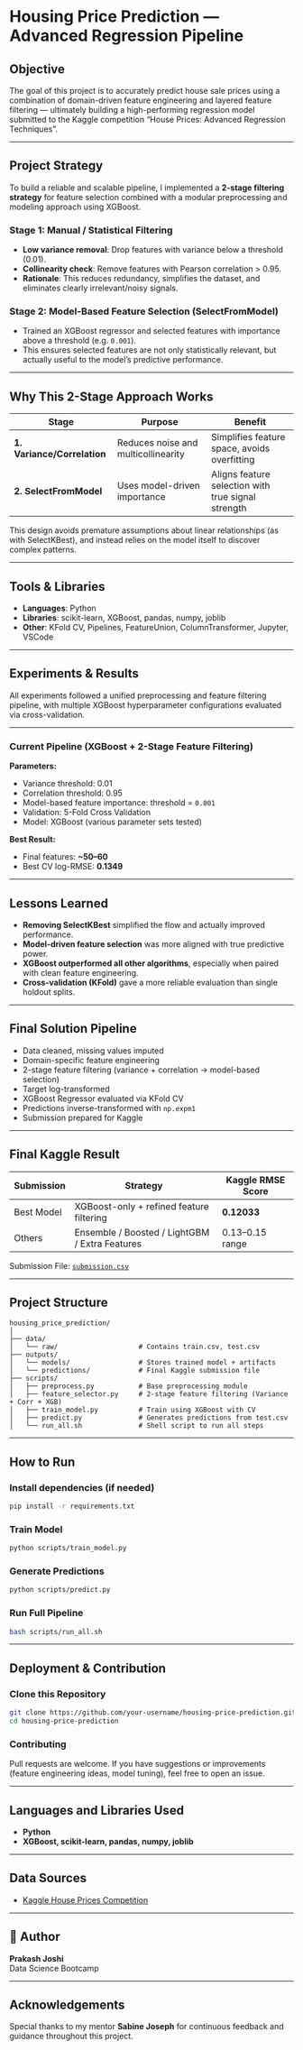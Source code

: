 # Housing Price Prediction — Advanced Regression Pipeline

## Objective

The goal of this project is to accurately predict house sale prices using a combination of domain-driven feature engineering and layered feature filtering — ultimately building a high-performing regression model submitted to the Kaggle competition “House Prices: Advanced Regression Techniques”.

---

## Project Strategy

To build a reliable and scalable pipeline, I implemented a **2-stage filtering strategy** for feature selection combined with a modular preprocessing and modeling approach using XGBoost.

###  Stage 1: Manual / Statistical Filtering
- **Low variance removal**: Drop features with variance below a threshold (0.01).
- **Collinearity check**: Remove features with Pearson correlation > 0.95.
- **Rationale**: This reduces redundancy, simplifies the dataset, and eliminates clearly irrelevant/noisy signals.

###  Stage 2: Model-Based Feature Selection (SelectFromModel)
- Trained an XGBoost regressor and selected features with importance above a threshold (e.g. `0.001`).
- This ensures selected features are not only statistically relevant, but actually useful to the model’s predictive performance.

---

## Why This 2-Stage Approach Works

| Stage | Purpose | Benefit |
|-------|---------|---------|
| **1. Variance/Correlation** | Reduces noise and multicollinearity | Simplifies feature space, avoids overfitting |
| **2. SelectFromModel** | Uses model-driven importance | Aligns feature selection with true signal strength |

This design avoids premature assumptions about linear relationships (as with SelectKBest), and instead relies on the model itself to discover complex patterns.

---

## Tools & Libraries

- **Languages**: Python
- **Libraries**: scikit-learn, XGBoost, pandas, numpy, joblib
- **Other**: KFold CV, Pipelines, FeatureUnion, ColumnTransformer, Jupyter, VSCode

---

## Experiments & Results

All experiments followed a unified preprocessing and feature filtering pipeline, with multiple XGBoost hyperparameter configurations evaluated via cross-validation.

---

### **Current Pipeline (XGBoost + 2-Stage Feature Filtering)**

**Parameters:**
- Variance threshold: 0.01  
- Correlation threshold: 0.95  
- Model-based feature importance: threshold = `0.001`  
- Validation: 5-Fold Cross Validation  
- Model: XGBoost (various parameter sets tested)

**Best Result:**
- Final features: **~50–60**
- Best CV log-RMSE: **0.1349**

---

## Lessons Learned

- **Removing SelectKBest** simplified the flow and actually improved performance.
- **Model-driven feature selection** was more aligned with true predictive power.
- **XGBoost outperformed all other algorithms**, especially when paired with clean feature engineering.
- **Cross-validation (KFold)** gave a more reliable evaluation than single holdout splits.

---

## Final Solution Pipeline

- Data cleaned, missing values imputed
- Domain-specific feature engineering
- 2-stage feature filtering (variance + correlation → model-based selection)
- Target log-transformed
- XGBoost Regressor evaluated via KFold CV
- Predictions inverse-transformed with `np.expm1`
- Submission prepared for Kaggle

---

## Final Kaggle Result

| Submission | Strategy | Kaggle RMSE Score |
|------------|----------|-------------------|
| Best Model | XGBoost-only + refined feature filtering | **0.12033** |
| Others | Ensemble / Boosted / LightGBM / Extra Features | 0.13–0.15 range |
Submission File: [`submission.csv`](./outputs/predictions/submission.csv)

---

## Project Structure

```text
housing_price_prediction/
│
├── data/
│   └── raw/                    # Contains train.csv, test.csv
├── outputs/
│   └── models/                 # Stores trained model + artifacts
│   └── predictions/            # Final Kaggle submission file
├── scripts/
│   ├── preprocess.py           # Base preprocessing module
│   ├── feature_selector.py     # 2-stage feature filtering (Variance + Corr + XGB)
│   ├── train_model.py          # Train using XGBoost with CV
│   ├── predict.py              # Generates predictions from test.csv
│   └── run_all.sh              # Shell script to run all steps

```
---

## How to Run

### Install dependencies (if needed)
```bash
pip install -r requirements.txt
```

### Train Model
```bash
python scripts/train_model.py
```

### Generate Predictions
```bash
python scripts/predict.py
```

### Run Full Pipeline
```bash
bash scripts/run_all.sh
```

---

## Deployment & Contribution

### Clone this Repository
```bash
git clone https://github.com/your-username/housing-price-prediction.git
cd housing-price-prediction
```

### Contributing
Pull requests are welcome. If you have suggestions or improvements (feature engineering ideas, model tuning), feel free to open an issue.

---

## Languages and Libraries Used
- **Python**
- **XGBoost, scikit-learn, pandas, numpy, joblib**

---

## Data Sources
- [Kaggle House Prices Competition](https://www.kaggle.com/competitions/house-prices-advanced-regression-techniques/)

---

## 👤 Author

**Prakash Joshi**  
Data Science Bootcamp

---

## Acknowledgements

Special thanks to my mentor **Sabine Joseph** for continuous feedback and guidance throughout this project.